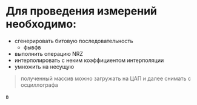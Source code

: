 # Для проведения измерений необходимо:
* сгенерировать битовую последовательность
  - фывфв
* выполнить операцию NRZ
* интерполировать с неким коэффициентом интерполяции
* умножить на несущую
> полученный массив можно загружать на ЦАП и далее снимать с осциллографа

в
